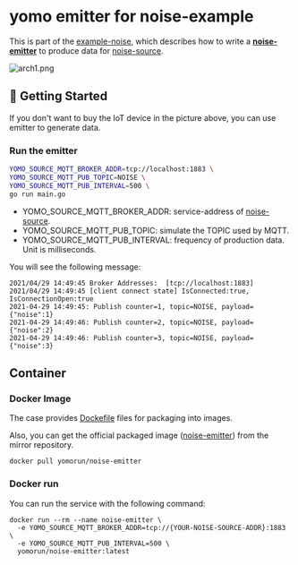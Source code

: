# yomo emitter for noise-example

This is part of the [example-noise](https://github.com/yomorun/example-noise), which describes how to write a [**noise-emitter**](https://github.com/yomorun/yomo-source-noise-emitter-example) to produce data for [noise-source](https://github.com/yomorun/yomo-source-noise-example).

![arch1.png](https://github.com/yomorun/example-noise/raw/main/docs/arch1.png?raw=true)

## 🚀 Getting Started

If you don't want to buy the IoT device in the picture above, you can use emitter to generate data.

### Run the emitter

```bash
YOMO_SOURCE_MQTT_BROKER_ADDR=tcp://localhost:1883 \
YOMO_SOURCE_MQTT_PUB_TOPIC=NOISE \
YOMO_SOURCE_MQTT_PUB_INTERVAL=500 \
go run main.go
```

- YOMO_SOURCE_MQTT_BROKER_ADDR: service-address of [noise-source](https://github.com/yomorun/yomo-source-noise-example).
- YOMO_SOURCE_MQTT_PUB_TOPIC: simulate the TOPIC used by MQTT.
- YOMO_SOURCE_MQTT_PUB_INTERVAL: frequency of production data. Unit is milliseconds.

You will see the following message:

```text
2021/04/29 14:49:45 Broker Addresses:  [tcp://localhost:1883]
2021/04/29 14:49:45 [client connect state] IsConnected:true, IsConnectionOpen:true
2021-04-29 14:49:45: Publish counter=1, topic=NOISE, payload={"noise":1}
2021-04-29 14:49:46: Publish counter=2, topic=NOISE, payload={"noise":2}
2021-04-29 14:49:46: Publish counter=3, topic=NOISE, payload={"noise":3}
```

## Container

### Docker Image

The case provides [Dockefile](https://github.com/yomorun/yomo-source-noise-emitter-example/blob/main/Dockerfile) files for packaging into images.

Also, you can get the official packaged image ([noise-emitter](https://hub.docker.com/repository/docker/yomorun/noise-emitter)) from the mirror repository.

```
docker pull yomorun/noise-emitter
```

### Docker run

You can run the service with the following command:

```
docker run --rm --name noise-emitter \
  -e YOMO_SOURCE_MQTT_BROKER_ADDR=tcp://{YOUR-NOISE-SOURCE-ADDR}:1883 \
  -e YOMO_SOURCE_MQTT_PUB_INTERVAL=500 \
  yomorun/noise-emitter:latest
```

